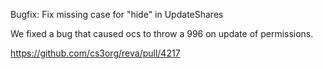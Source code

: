 Bugfix: Fix missing case for "hide" in UpdateShares

We fixed a bug that caused ocs to throw a 996 on update of permissions.

https://github.com/cs3org/reva/pull/4217